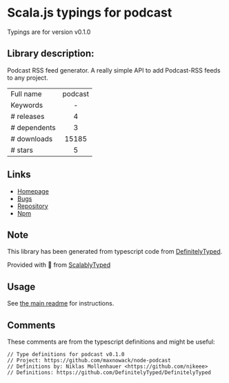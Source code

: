 
# Scala.js typings for podcast

Typings are for version v0.1.0

## Library description:
Podcast RSS feed generator. A really simple API to add Podcast-RSS feeds to any project.

|                    |                 |
| ------------------ | :-------------: |
| Full name          | podcast |
| Keywords           | - |
| # releases         | 4 |
| # dependents       | 3 |
| # downloads        | 15185 |
| # stars            | 5 |

## Links
- [Homepage](http://github.com/maxnowack/node-podcast)
- [Bugs](http://github.com/maxnowack/node-podcast/issues)
- [Repository](https://github.com/maxnowack/node-podcast)
- [Npm](https://www.npmjs.com/package/podcast)
    


## Note
This library has been generated from typescript code from [DefinitelyTyped](https://definitelytyped.org).

Provided with :purple_heart: from [ScalablyTyped](https://github.com/oyvindberg/ScalablyTyped)

## Usage
See [the main readme](../../readme.md) for instructions.

## Comments

These comments are from the typescript definitions and might be useful:
```
// Type definitions for podcast v0.1.0
// Project: https://github.com/maxnowack/node-podcast
// Definitions by: Niklas Mollenhauer <https://github.com/nikeee>
// Definitions: https://github.com/DefinitelyTyped/DefinitelyTyped

```

